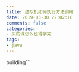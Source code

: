 ```yaml
---
title: 虚拟机如何执行方法调用
date: 2019-03-30 22:02:16
comments: false
categories: 
- 买的课怎么也得学完
tags: 
- java
---
```

building```